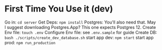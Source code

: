 # First Time You Use it (dev)
Go in: `cd server`
Get Deps: `npm install`
Postgres: You'll also need that. May I suggest downloading Postgres.App? This one expects Postgres 12.
Create Env file: `touch .env`
Configure Env file: see `.env.sample` for guide
Create DB: `bash ./scripts/create_dev_database.sh`
start app dev: `npm start` 
start app prod: `npm run_production`